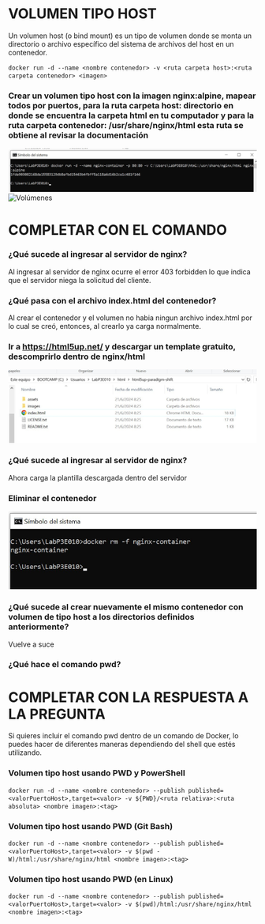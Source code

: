 # VOLUMEN TIPO HOST
Un volumen host (o bind mount) es un tipo de volumen donde se monta un directorio o archivo específico del sistema de archivos del host en un contenedor.

```
docker run -d --name <nombre contenedor> -v <ruta carpeta host>:<ruta carpeta contenedor> <imagen> 
```

### Crear un volumen tipo host con la imagen nginx:alpine, mapear todos por puertos, para la ruta carpeta host: directorio en donde se encuentra la carpeta html en tu computador y para la ruta carpeta contenedor: /usr/share/nginx/html esta ruta se obtiene al revisar la documentación
![Volúmenes](imagenes/imagen1-1.jpg)
![Volúmenes](imagenes/volumen-host.PNG)
# COMPLETAR CON EL COMANDO

### ¿Qué sucede al ingresar al servidor de nginx?
Al ingresar al servidor de nginx ocurre el error 403 forbidden lo que indica que el servidor niega la solicitud del cliente.


### ¿Qué pasa con el archivo index.html del contenedor?
Al crear el contenedor y el volumen no habia ningun archivo index.html por lo cual se creó, entonces, al crearlo ya carga normalmente.

### Ir a https://html5up.net/ y descargar un template gratuito, descomprirlo dentro de nginx/html
![Volúmenes](imagenes/imagen1-2.jpg)
### ¿Qué sucede al ingresar al servidor de nginx?
Ahora carga la plantilla descargada dentro del servidor

### Eliminar el contenedor
![Volúmenes](imagenes/imagen1-3.jpg)

### ¿Qué sucede al crear nuevamente el mismo contenedor con volumen de tipo host a los directorios definidos anteriormente?
Vuelve a suce

### ¿Qué hace el comando pwd?
# COMPLETAR CON LA RESPUESTA A LA PREGUNTA
Si quieres incluir el comando pwd dentro de un comando de Docker, lo puedes hacer de diferentes maneras dependiendo del shell que estés utilizando.


### Volumen tipo host usando PWD y PowerShell
```
docker run -d --name <nombre contenedor> --publish published=<valorPuertoHost>,target=<valor> -v ${PWD}/<ruta relativa>:<ruta absoluta> <nombre imagen>:<tag> 
```

### Volumen tipo host usando PWD (Git Bash)

```
docker run -d --name <nombre contenedor> --publish published=<valorPuertoHost>,target=<valor> -v $(pwd -W)/html:/usr/share/nginx/html <nombre imagen>:<tag> 
```

### Volumen tipo host usando PWD (en Linux)

```
docker run -d --name <nombre contenedor> --publish published=<valorPuertoHost>,target=<valor> -v $(pwd)/html:/usr/share/nginx/html <nombre imagen>:<tag> 
```

